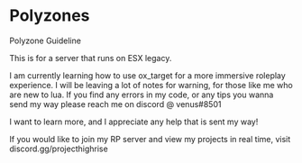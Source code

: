 # Polyzones
Polyzone Guideline

This is for a server that runs on ESX legacy.


I am currently learning how to use ox_target for a more immersive roleplay experience. 
I will be leaving a lot of notes for warning, for those like me who are new to lua.
If you find any errors in my code, or any tips you wanna send my way please reach me on discord @ venus#8501

I want to learn more, and I appreciate any help that is sent my way!


If you would like to join my RP server and view my projects in real time, visit discord.gg/projecthighrise
